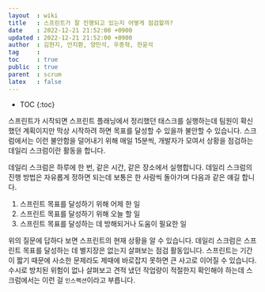 ```yaml
---
layout  : wiki
title   : 스프린트가 잘 진행되고 있는지 어떻게 점검할까?
date    : 2022-12-21 21:52:00 +0900
updated : 2022-12-21 21:52:00 +0900
author  : 김현지, 안지환, 양민석, 우종혁, 한윤석
tag     :
toc     : true
public  : true
parent  : scrum
latex   : false
---
```

* TOC
{:toc}

스프린트가 시작되면 스프린트 플래닝에서 정리했던 태스크를 실행하는데 팀원이 확신했던 계획이지만 막상 시작하려 하면 목표를 달성할 수 있을까 불안할 수 있습니다. 스크럼에서는 이런 불안함을 덜어내기 위해 매일 15분씩, 개발자가 모여서 상황을 점검하는 데일리 스크럼이란 활동을 합니다.

데일리 스크럼은 하루에 한 번, 같은 시간, 같은 장소에서 실행합니다.
데일리 스크럼의 진행 방법은 자유롭게 정하면 되는데 보통은 한 사람씩 돌아가며 다음과 같은 얘길 합니다.

1. 스프린트 목표를 달성하기 위해 어제 한 일
2. 스프린트 목표를 달성하기 위해 오늘 할 일
3. 스프린트 목표를 달성하는 데 방해되거나 도움이 필요한 일

위의 질문에 답하다 보면 스프린트의 현재 상황을 알 수 있습니다.
데일리 스크럼은 스프린트 목표를 달성하는 데 별지장은 없는지 살펴보는 점검 활동입니다.
스프린트는 기간이 짧기 때문에 사소한 문제라도 제때에 바로잡지 못하면 큰 사고로 이어질 수 있습니다.
수시로 방치된 위험이 없나 살펴보고 견적 냈던 작업량이 적절한지 확인해야 하는데
스크럼에서는 이런 걸 `인스펙션`이라고 부릅니다.

